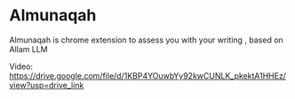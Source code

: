 # Almunaqah
Almunaqah is chrome extension to assess you with your writing , based on Allam LLM 

Video:
https://drive.google.com/file/d/1KBP4YOuwbYy92kwCUNLK_pkektA1HHEz/view?usp=drive_link
